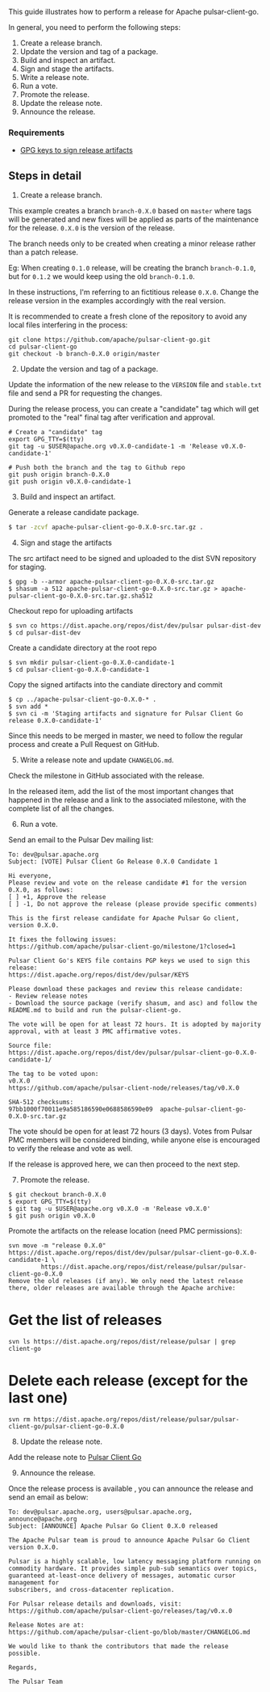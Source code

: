 This guide illustrates how to perform a release for Apache pulsar-client-go.

In general, you need to perform the following steps:

1. Create a release branch.
2. Update the version and tag of a package.
3. Build and inspect an artifact.
4. Sign and stage the artifacts.
5. Write a release note.
6. Run a vote.
7. Promote the release.
8. Update the release note.
9. Announce the release.

### Requirements
- [GPG keys to sign release artifacts](https://github.com/apache/pulsar/wiki/Create-GPG-keys-to-sign-release-artifacts)

## Steps in detail

1. Create a release branch.

This example creates a branch `branch-0.X.0` based on `master` where tags will be generated and new fixes will be applied as parts of the maintenance for the release. `0.X.0` is the version of the release.

The branch needs only to be created when creating a minor release rather than a patch release.

Eg: When creating `0.1.0` release, will be creating the branch `branch-0.1.0`, but for `0.1.2` we would keep using the old `branch-0.1.0`.

In these instructions, I'm referring to an fictitious release `0.X.0`. Change the release version in the examples accordingly with the real version.

It is recommended to create a fresh clone of the repository to avoid any local files interfering in the process:

```
git clone https://github.com/apache/pulsar-client-go.git
cd pulsar-client-go
git checkout -b branch-0.X.0 origin/master
```

2. Update the version and tag of a package.

Update the information of the new release to the `VERSION` file and `stable.txt` file and send a PR for requesting the changes.

During the release process, you can create a "candidate" tag which will get promoted to the "real" final tag after verification and approval.

```
# Create a "candidate" tag
export GPG_TTY=$(tty)
git tag -u $USER@apache.org v0.X.0-candidate-1 -m 'Release v0.X.0-candidate-1'

# Push both the branch and the tag to Github repo
git push origin branch-0.X.0
git push origin v0.X.0-candidate-1
```

3. Build and inspect an artifact.

Generate a release candidate package.

```bash
$ tar -zcvf apache-pulsar-client-go-0.X.0-src.tar.gz .
```

4. Sign and stage the artifacts 

The src artifact need to be signed and uploaded to the dist SVN repository for staging.

```
$ gpg -b --armor apache-pulsar-client-go-0.X.0-src.tar.gz
$ shasum -a 512 apache-pulsar-client-go-0.X.0-src.tar.gz > apache-pulsar-client-go-0.X.0-src.tar.gz.sha512 
```

Checkout repo for uploading artifacts
```
$ svn co https://dist.apache.org/repos/dist/dev/pulsar pulsar-dist-dev
$ cd pulsar-dist-dev
```

Create a candidate directory at the root repo
```
$ svn mkdir pulsar-client-go-0.X.0-candidate-1
$ cd pulsar-client-go-0.X.0-candidate-1
```

Copy the signed artifacts into the candiate directory and commit
```
$ cp ../apache-pulsar-client-go-0.X.0-* .
$ svn add *
$ svn ci -m 'Staging artifacts and signature for Pulsar Client Go release 0.X.0-candidate-1'
```

Since this needs to be merged in master, we need to follow the regular process and create a Pull Request on GitHub.

5. Write a release note and update `CHANGELOG.md`.

Check the milestone in GitHub associated with the release. 

In the released item, add the list of the most important changes that happened in the release and a link to the associated milestone, with the complete list of all the changes. 

6. Run a vote.

Send an email to the Pulsar Dev mailing list:

```
To: dev@pulsar.apache.org
Subject: [VOTE] Pulsar Client Go Release 0.X.0 Candidate 1

Hi everyone,
Please review and vote on the release candidate #1 for the version 0.X.0, as follows:
[ ] +1, Approve the release
[ ] -1, Do not approve the release (please provide specific comments)

This is the first release candidate for Apache Pulsar Go client, version 0.X.0.

It fixes the following issues:
https://github.com/apache/pulsar-client-go/milestone/1?closed=1

Pulsar Client Go's KEYS file contains PGP keys we used to sign this release:
https://dist.apache.org/repos/dist/dev/pulsar/KEYS

Please download these packages and review this release candidate:
- Review release notes
- Download the source package (verify shasum, and asc) and follow the
README.md to build and run the pulsar-client-go.

The vote will be open for at least 72 hours. It is adopted by majority approval, with at least 3 PMC affirmative votes.

Source file:
https://dist.apache.org/repos/dist/dev/pulsar/pulsar-client-go-0.X.0-candidate-1/

The tag to be voted upon:
v0.X.0
https://github.com/apache/pulsar-client-node/releases/tag/v0.X.0

SHA-512 checksums:
97bb1000f70011e9a585186590e0688586590e09  apache-pulsar-client-go-0.X.0-src.tar.gz
```

The vote should be open for at least 72 hours (3 days). Votes from Pulsar PMC members will be considered binding, while anyone else is encouraged to verify the release and vote as well.

If the release is approved here, we can then proceed to the next step.

7. Promote the release.

```
$ git checkout branch-0.X.0
$ export GPG_TTY=$(tty)
$ git tag -u $USER@apache.org v0.X.0 -m 'Release v0.X.0'
$ git push origin v0.X.0
```

Promote the artifacts on the release location (need PMC permissions):

```
svn move -m "release 0.X.0" https://dist.apache.org/repos/dist/dev/pulsar/pulsar-client-go-0.X.0-candidate-1 \
         https://dist.apache.org/repos/dist/release/pulsar/pulsar-client-go-0.X.0
Remove the old releases (if any). We only need the latest release there, older releases are available through the Apache archive:
```

# Get the list of releases
```
svn ls https://dist.apache.org/repos/dist/release/pulsar | grep client-go
```

# Delete each release (except for the last one)

```
svn rm https://dist.apache.org/repos/dist/release/pulsar/pulsar-client-go/pulsar-client-go-0.X.0
```

8. Update the release note.

Add the release note to [Pulsar Client Go](https://github.com/apache/pulsar-client-go/releases)

9. Announce the release.

Once the release process is available , you can announce the release and send an email as below:

```
To: dev@pulsar.apache.org, users@pulsar.apache.org, announce@apache.org
Subject: [ANNOUNCE] Apache Pulsar Go Client 0.X.0 released

The Apache Pulsar team is proud to announce Apache Pulsar Go Client version 0.X.0.

Pulsar is a highly scalable, low latency messaging platform running on
commodity hardware. It provides simple pub-sub semantics over topics,
guaranteed at-least-once delivery of messages, automatic cursor management for
subscribers, and cross-datacenter replication.

For Pulsar release details and downloads, visit:
https://github.com/apache/pulsar-client-go/releases/tag/v0.x.0

Release Notes are at:
https://github.com/apache/pulsar-client-go/blob/master/CHANGELOG.md

We would like to thank the contributors that made the release possible.

Regards,

The Pulsar Team
```
